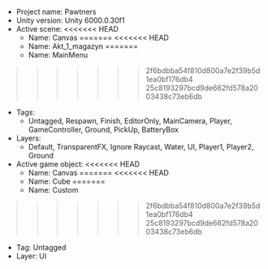 <!-- UNITY CODE ASSIST INSTRUCTIONS START -->
- Project name: Pawtners
- Unity version: Unity 6000.0.30f1
- Active scene:
<<<<<<< HEAD
  - Name: Canvas
=======
<<<<<<< HEAD
  - Name: Akt_1_magazyn
=======
  - Name: MainMenu
>>>>>>> 2f6bdbba54f810d800a7e2f39b5d1ea0bf176db4
>>>>>>> 25c8193297bcd9de662fd578a2003438c73eb6db
  - Tags:
    - Untagged, Respawn, Finish, EditorOnly, MainCamera, Player, GameController, Ground, PickUp, BatteryBox
  - Layers:
    - Default, TransparentFX, Ignore Raycast, Water, UI, Player1, Player2, Ground
- Active game object:
<<<<<<< HEAD
  - Name: Canvas
=======
<<<<<<< HEAD
  - Name: Cube
=======
  - Name: Custom
>>>>>>> 2f6bdbba54f810d800a7e2f39b5d1ea0bf176db4
>>>>>>> 25c8193297bcd9de662fd578a2003438c73eb6db
  - Tag: Untagged
  - Layer: UI
<!-- UNITY CODE ASSIST INSTRUCTIONS END -->